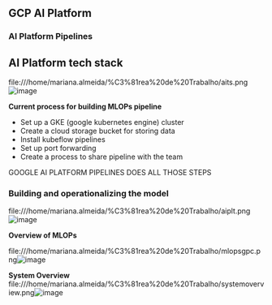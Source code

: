 ## GCP AI Platform

### AI Platform Pipelines

## AI Platform tech stack 

file:///home/mariana.almeida/%C3%81rea%20de%20Trabalho/aits.png![image](https://user-images.githubusercontent.com/39881974/217610944-a53006bd-6f58-40d7-9937-033116ac634d.png)


**Current process for building MLOPs pipeline**
* Set up a GKE (google kubernetes engine) cluster
* Create a cloud storage bucket for storing data
* Install kubeflow pipelines
* Set up port forwarding 
* Create a process to share pipeline with the team 

GOOGLE AI PLATFORM PIPELINES DOES ALL THOSE STEPS 


### Building and operationalizing the model 

file:///home/mariana.almeida/%C3%81rea%20de%20Trabalho/aiplt.png![image](https://user-images.githubusercontent.com/39881974/217608037-5ef5cb48-c8a5-4d36-b71f-e81e9d79b8f9.png)


**Overview of MLOPs**

file:///home/mariana.almeida/%C3%81rea%20de%20Trabalho/mlopsgpc.png![image](https://user-images.githubusercontent.com/39881974/217608529-d4d4fd31-1457-4e30-855d-04e2a292464a.png)

**System Overview**
file:///home/mariana.almeida/%C3%81rea%20de%20Trabalho/systemoverview.png![image](https://user-images.githubusercontent.com/39881974/217608808-b5061eef-0ed7-4c9a-a474-69f404868565.png)

